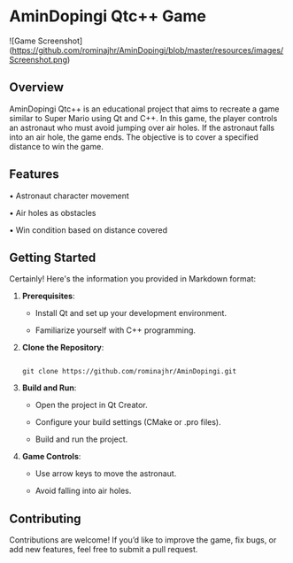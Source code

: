 # AminDopingi Qtc++ Game 

![Game Screenshot] (https://github.com/rominajhr/AminDopingi/blob/master/resources/images/Screenshot.png)

## Overview 

AminDopingi Qtc++ is an educational project that aims to recreate a game similar to Super Mario using Qt and C++. In this game, the player controls an astronaut who must avoid jumping over air holes. If the astronaut falls into an air hole, the game ends. The objective is to cover a specified distance to win the game. 

## Features 

•	Astronaut character movement 

 

•	Air holes as obstacles 

 

•	Win condition based on distance covered 

## Getting Started 

Certainly! Here's the information you provided in Markdown format: 

 

1. **Prerequisites**: 

   - Install Qt and set up your development environment. 

   - Familiarize yourself with C++ programming. 

 

2. **Clone the Repository**: 

   ``` 

   git clone https://github.com/rominajhr/AminDopingi.git

   ``` 

 

3. **Build and Run**: 

   - Open the project in Qt Creator. 

   - Configure your build settings (CMake or .pro files). 

   - Build and run the project. 

 

4. **Game Controls**: 

   - Use arrow keys to move the astronaut. 

   - Avoid falling into air holes. 

 

## Contributing 

Contributions are welcome! If you’d like to improve the game, fix bugs, or add new features, feel free to submit a pull request. 
